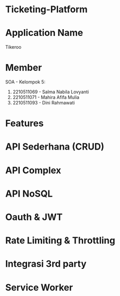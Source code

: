 # Ticketing-Platform

# Application Name
Tikeroo

# Member
SOA - Kelompok 5:
1. 2210511069 - Salma Nabila Lovyanti
2. 2210511071 - Mahira Afifa Mulia
3. 2210511093 - Dini Rahmawati

# Features
# API Sederhana (CRUD)

# API Complex

# API NoSQL

# Oauth & JWT

# Rate Limiting & Throttling

# Integrasi 3rd party

# Service Worker

